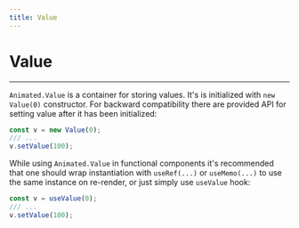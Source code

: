 ```yaml
---
title: Value
---
```


# Value

---

`Animated.Value` is a container for storing values. It's is initialized with `new Value(0)` constructor. For backward compatibility there are provided API for setting value after it has been initialized:

```js
const v = new Value(0);
/// ...
v.setValue(100);
```

While using `Animated.Value` in functional components it's recommended that one should wrap instantiation with `useRef(...)` or `useMemo(...)` to use the same instance on re-render, or just simply use `useValue` hook:

```js
const v = useValue(0);
/// ...
v.setValue(100);
```
